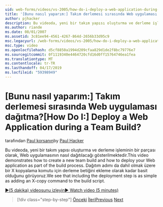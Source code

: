 ```yaml
---
uid: web-forms/videos/vs-2005/how-do-i-deploy-a-web-application-during-a-team-build
title: '[Bunu nasıl yaparım:] Takım derlemesi sırasında Web uygulaması dağıtma? | Microsoft Docs'
author: pjhacker
description: Bu videoda, yeni bir takım yapısı oluşturma ve derleme işleminin bir parçası olarak, Web uygulamasının nasıl dağıtılacağı gösterilmektedir. Dahil Dağıt görüyoruz...
ms.author: riande
ms.date: 08/01/2007
ms.assetid: 3c81ee94-4561-4267-864d-2656b33d95c9
msc.legacyurl: /web-forms/videos/vs-2005/how-do-i-deploy-a-web-application-during-a-team-build
msc.type: video
ms.openlocfilehash: d5cf8850a1994d209cfaa829d1de2f8bc79776e7
ms.sourcegitcommit: 0f1119340e4464720cfd16d0ff15764746ea1fea
ms.translationtype: MT
ms.contentlocale: tr-TR
ms.lasthandoff: 04/17/2019
ms.locfileid: "59398949"
---
```

# <a name="how-do-i-deploy-a-web-application-during-a-team-build"></a><span data-ttu-id="8088c-105">[Bunu nasıl yaparım:] Takım derlemesi sırasında Web uygulaması dağıtma?</span><span class="sxs-lookup"><span data-stu-id="8088c-105">[How Do I:] Deploy a Web Application during a Team Build?</span></span>

<span data-ttu-id="8088c-106">tarafından [Paul korsanın](https://github.com/pjhacker)</span><span class="sxs-lookup"><span data-stu-id="8088c-106">by [Paul Hacker](https://github.com/pjhacker)</span></span>

<span data-ttu-id="8088c-107">Bu videoda, yeni bir takım yapısı oluşturma ve derleme işleminin bir parçası olarak, Web uygulamasının nasıl dağıtılacağı gösterilmektedir.</span><span class="sxs-lookup"><span data-stu-id="8088c-107">This video demonstrates how to create a new team build and how to deploy your Web application as part of the build process.</span></span> <span data-ttu-id="8088c-108">Dağıtım adımı da dahil olmak üzere bir X kopyalama komutu için derleme betiğini ekleme olarak kadar basit olduğunu görüyoruz.</span><span class="sxs-lookup"><span data-stu-id="8088c-108">We see that including the deployment step is as simple as adding an X-copy command to the build script.</span></span>

[<span data-ttu-id="8088c-109">&#9654;(5 dakika) videosunu izleyin</span><span class="sxs-lookup"><span data-stu-id="8088c-109">&#9654; Watch video (5 minutes)</span></span>](https://channel9.msdn.com/Blogs/ASP-NET-Site-Videos/how-do-i-deploy-a-web-application-during-a-team-build)

> [!div class="step-by-step"]
> <span data-ttu-id="8088c-110">[Önceki](how-do-i-automate-testing-using-team-build.md)
> [İleri](how-do-i-run-unit-tests-against-a-deployed-database.md)</span><span class="sxs-lookup"><span data-stu-id="8088c-110">[Previous](how-do-i-automate-testing-using-team-build.md)
[Next](how-do-i-run-unit-tests-against-a-deployed-database.md)</span></span>
